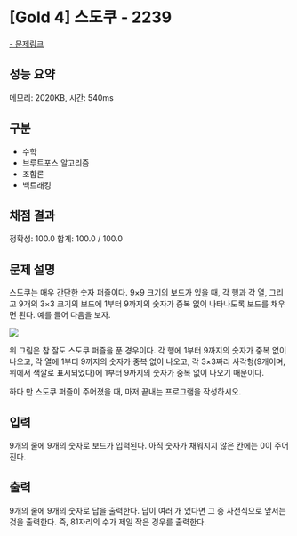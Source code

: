 # [Gold 4] 스도쿠 - 2239

<a href="https://www.acmicpc.net/problem/2239">- 문제링크</a>

## 성능 요약

메모리: 2020KB, 시간: 540ms

## 구분

- 수학
- 브루트포스 알고리즘
- 조합론
- 백트래킹
    
## 채점 결과

정확성: 100.0
합계: 100.0 / 100.0

## 문제 설명

스도쿠는 매우 간단한 숫자 퍼즐이다. 9×9 크기의 보드가 있을 때, 각 행과 각 열, 그리고 9개의 3×3 크기의 보드에 1부터 9까지의 숫자가 중복 없이 나타나도록 보드를 채우면 된다. 예를 들어 다음을 보자.

![](https://velog.velcdn.com/images/wuzoo/post/c89ec82a-1e02-45f5-aad0-f25b51ec3b3a/image.png)

위 그림은 참 잘도 스도쿠 퍼즐을 푼 경우이다. 각 행에 1부터 9까지의 숫자가 중복 없이 나오고, 각 열에 1부터 9까지의 숫자가 중복 없이 나오고, 각 3×3짜리 사각형(9개이며, 위에서 색깔로 표시되었다)에 1부터 9까지의 숫자가 중복 없이 나오기 때문이다.

하다 만 스도쿠 퍼즐이 주어졌을 때, 마저 끝내는 프로그램을 작성하시오.

## 입력

9개의 줄에 9개의 숫자로 보드가 입력된다. 아직 숫자가 채워지지 않은 칸에는 0이 주어진다.

## 출력

9개의 줄에 9개의 숫자로 답을 출력한다. 답이 여러 개 있다면 그 중 사전식으로 앞서는 것을 출력한다. 즉, 81자리의 수가 제일 작은 경우를 출력한다.